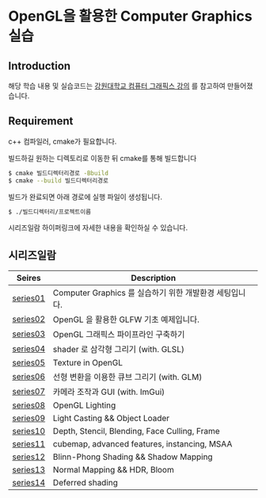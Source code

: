 # OpenGL을 활용한 Computer Graphics 실습

## Introduction

해당 학습 내용 및 실습코드는 [강원대학교 컴퓨터 그래픽스 강의](https://www.youtube.com/watch?v=kEAKvJKnvfA&list=PLvNHCGtd4kh_cYLKMP_E-jwF3YKpDP4hf&index=1) 를 참고하여 만들어졌습니다.

## Requirement

c++ 컴파일러, cmake가 필요합니다.

빌드하길 원하는 디렉토리로 이동한 뒤 cmake를 통해 빌드합니다

```bash
$ cmake 빌드디렉터리경로 -Bbuild
$ cmake --build 빌드디렉터리경로
```

빌드가 완료되면 아래 경로에 실행 파일이 생성됩니다.

```bash
$ ./빌드디렉터리/프로젝트이름
```

시리즈일람 하이퍼링크에 자세한 내용을 확인하실 수 있습니다.

## 시리즈일람

| Seires                                                                                | Description                                             |
| ------------------------------------------------------------------------------------- | ------------------------------------------------------- |
| [series01](https://www.chanwooyam.dev/series/computer-graphics/UrwA4nyOaiHdQveLgFzr) | Computer Graphics 를 실습하기 위한 개발환경 세팅입니다. |
| [series02](https://www.chanwooyam.dev/series/computer-graphics/2IYzBkIto4h4tlnClmzU)  | OpenGL 을 활용한 GLFW 기초 예제입니다.                  |
| [series03](https://www.chanwooyam.dev/series/computer-graphics/VK0ZR9QlvHlWjki8hTjU) | OpenGL 그래픽스 파이프라인 구축하기                     |
| [series04](https://www.chanwooyam.dev/series/computer-graphics/fVIbKASs3Ayn5CVceXib) | shader 로 삼각형 그리기 (with. GLSL)                    |
| [series05](https://www.chanwooyam.dev/series/computer-graphics/zBoqYzWQ3YGvqeYIw9ys) | Texture in OpenGL                                       |
| [series06](https://www.chanwooyam.dev/series/computer-graphics/NgYLDbWuoY9j9L6iqlKn) | 선형 변환을 이용한 큐브 그리기 (with. GLM)              |
| [series07](https://www.chanwooyam.dev/series/computer-graphics/jZZaHGOyDBOfHa9G5bCU) | 카메라 조작과 GUI (with. ImGui)                         |
| [series08](https://www.chanwooyam.dev/series/computer-graphics/zpBh9McMrSBjB70OD0ov) | OpenGL Lighting                                         |
| [series09](https://www.chanwooyam.dev/series/computer-graphics/P7639Qn0wvtL5zu78uo1) | Light Casting && Object Loader                          |
| [series10](https://www.chanwooyam.dev/series/computer-graphics/4amHVR9Guak9LfYy6g2q) | Depth, Stencil, Blending, Face Culling, Frame           |
| [series11](https://www.chanwooyam.dev/series/computer-graphics/BRGVTbTLHUnBWfiaZp4C) | cubemap, advanced features, instancing, MSAA   |
| [series12](https://www.chanwooyam.dev/series/computer-graphics/tgqoUvnES4qRh4X0xnVD) | Blinn-Phong Shading && Shadow Mapping   |
| [series13](https://www.chanwooyam.dev/series/computer-graphics/7HQnb5V4oUbUJtZIhx5K) | Normal Mapping && HDR, Bloom   |
| [series14](https://www.chanwooyam.dev/series/computer-graphics/F5biIb2Dfq733w70u0g7) | Deferred shading  |

